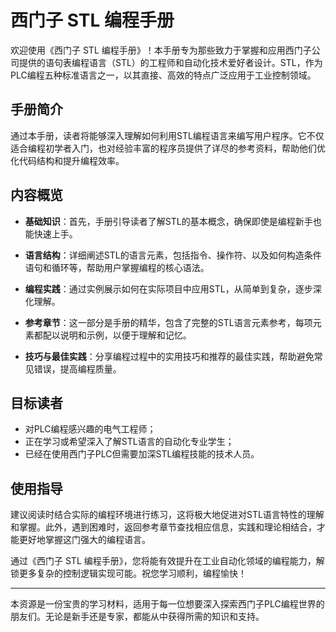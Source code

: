 # 西门子 STL 编程手册

欢迎使用《西门子 STL 编程手册》！本手册专为那些致力于掌握和应用西门子公司提供的语句表编程语言（STL）的工程师和自动化技术爱好者设计。STL，作为PLC编程五种标准语言之一，以其直接、高效的特点广泛应用于工业控制领域。

## 手册简介

通过本手册，读者将能够深入理解如何利用STL编程语言来编写用户程序。它不仅适合编程初学者入门，也对经验丰富的程序员提供了详尽的参考资料，帮助他们优化代码结构和提升编程效率。

## 内容概览

- **基础知识**：首先，手册引导读者了解STL的基本概念，确保即使是编程新手也能快速上手。
  
- **语言结构**：详细阐述STL的语言元素，包括指令、操作符、以及如何构造条件语句和循环等，帮助用户掌握编程的核心语法。

- **编程实践**：通过实例展示如何在实际项目中应用STL，从简单到复杂，逐步深化理解。

- **参考章节**：这一部分是手册的精华，包含了完整的STL语言元素参考，每项元素都配以说明和示例，以便于理解和记忆。

- **技巧与最佳实践**：分享编程过程中的实用技巧和推荐的最佳实践，帮助避免常见错误，提高编程质量。

## 目标读者

- 对PLC编程感兴趣的电气工程师；
- 正在学习或希望深入了解STL语言的自动化专业学生；
- 已经在使用西门子PLC但需要加深STL编程技能的技术人员。

## 使用指导

建议阅读时结合实际的编程环境进行练习，这将极大地促进对STL语言特性的理解和掌握。此外，遇到困难时，返回参考章节查找相应信息，实践和理论相结合，才能更好地掌握这门强大的编程语言。

通过《西门子 STL 编程手册》，您将能有效提升在工业自动化领域的编程能力，解锁更多复杂的控制逻辑实现可能。祝您学习顺利，编程愉快！

---

本资源是一份宝贵的学习材料，适用于每一位想要深入探索西门子PLC编程世界的朋友们。无论是新手还是专家，都能从中获得所需的知识和支持。
